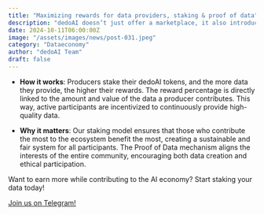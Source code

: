 ```yaml
---
title: "Maximizing rewards for data providers, staking & proof of data"
description: "dedoAI doesn’t just offer a marketplace, it also introduces a unique Proof of Data (PoD) staking system, designed to reward data producers for their active participation in the ecosystem."
date: 2024-10-11T06:00:00Z
image: "/assets/images/news/post-031.jpeg"
category: "Dataeconomy"
author: "dedoAI Team"
draft: false
---
```


- **How it works**:
Producers stake their dedoAI tokens, and the more data they provide, the higher their rewards. The reward percentage is directly linked to the amount and value of the data a producer contributes. This way, active participants are incentivized to continuously provide high-quality data.

- **Why it matters**:
Our staking model ensures that those who contribute the most to the ecosystem benefit the most, creating a sustainable and fair system for all participants. The Proof of Data mechanism aligns the interests of the entire community, encouraging both data creation and ethical participation.

Want to earn more while contributing to the AI economy? Start staking your data today!

<a href="https://t.me/dedoai" target="_blank" title="on Telegram!">Join us on Telegram!</a>
